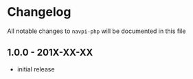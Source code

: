 # Changelog

All notable changes to `navpi-php` will be documented in this file

## 1.0.0 - 201X-XX-XX

- initial release
